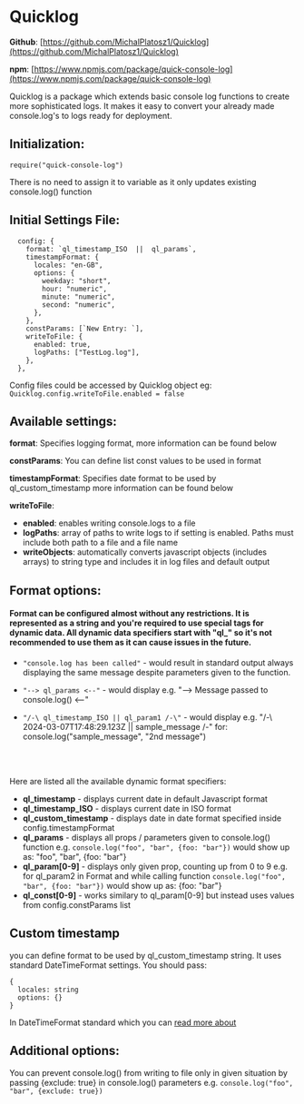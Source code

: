 # Quicklog

**Github**: [https://github.com/MichalPlatosz1/Quicklog](https://github.com/MichalPlatosz1/Quicklog)

**npm**: [https://www.npmjs.com/package/quick-console-log](https://www.npmjs.com/package/quick-console-log)

Quicklog is a package which extends basic console log functions to create more sophisticated logs. It makes it easy to convert your already made console.log's to logs ready for deployment.

## Initialization:

```
require("quick-console-log")
```

There is no need to assign it to variable as it only updates existing console.log() function

## Initial Settings File:

```
  config: {
    format: `ql_timestamp_ISO  ||  ql_params`,
    timestampFormat: {
      locales: "en-GB",
      options: {
        weekday: "short",
        hour: "numeric",
        minute: "numeric",
        second: "numeric",
      },
    },
    constParams: [`New Entry: `],
    writeToFile: {
      enabled: true,
      logPaths: ["TestLog.log"],
    },
  },
```

Config files could be accessed by Quicklog object eg: `Quicklog.config.writeToFile.enabled = false`

## Available settings:

**format**: Specifies logging format, more information can be found below

**constParams**: You can define list const values to be used in format

**timestampFormat**: Specifies date format to be used by ql_custom_timestamp more information can be found below

**writeToFile**:

- **enabled**: enables writing console.logs to a file
- **logPaths**: array of paths to write logs to if setting is enabled. Paths must include both path to a file and a file name
- **writeObjects**: automatically converts javascript objects (includes arrays) to string type and includes it in log files and default output

## Format options:

#### Format can be configured almost without any restrictions. It is represented as a string and you're required to use special tags for dynamic data. All dynamic data specifiers start with "ql\_" so it's not recommended to use them as it can cause issues in the future.

- `"console.log has been called"` - would result in standard output always displaying the same message despite parameters given to the function.

- `"--> ql_params <--"` - would display e.g. "--> Message passed to console.log() <--"

- `"/-\ ql_timestamp_ISO || ql_param1 /-\"` - would display e.g. "/-\ 2024-03-07T17:48:29.123Z || sample_message /-\" for: console.log("sample_message", "2nd message")

<br />
<br />

Here are listed all the available dynamic format specifiers:

- **ql_timestamp** - displays current date in default Javascript format
- **ql_timestamp_ISO** - displays current date in ISO format
- **ql_custom_timestamp** - displays date in date format specified inside config.timestampFormat
- **ql_params** - displays all props / parameters given to console.log() function e.g. `console.log("foo", "bar", {foo: "bar"})` would show up as: "foo", "bar", {foo: "bar"}
- **ql_param[0-9]** - displays only given prop, counting up from 0 to 9 e.g. for ql_param2 in Format and while calling function `console.log("foo", "bar", {foo: "bar"})` would show up as: {foo: "bar"}
- **ql_const[0-9]** - works similary to ql_param[0-9] but instead uses values from config.constParams list

## Custom timestamp

you can define format to be used by ql_custom_timestamp string. It uses standard DateTimeFormat settings. You should pass:

```
{
  locales: string
  options: {}
}

```

In DateTimeFormat standard which you can [read more about](https://developer.mozilla.org/en-US/docs/Web/JavaScript/Reference/Global_Objects/Intl/DateTimeFormat)

## Additional options:

You can prevent console.log() from writing to file only in given situation by passing {exclude: true} in console.log() parameters e.g. `console.log("foo", "bar", {exclude: true})`
